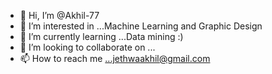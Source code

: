 - 👋 Hi, I’m @Akhil-77
- 👀 I’m interested in ...Machine Learning and Graphic Design
- 🌱 I’m currently learning ...Data mining :)
- 💞️ I’m looking to collaborate on ...
- 📫 How to reach me ...jethwaakhil@gmail.com

<!---
Akhil-77/Akhil-77 is a ✨ special ✨ repository because its `README.md` (this file) appears on your GitHub profile.
You can click the Preview link to take a look at your changes.
--->
